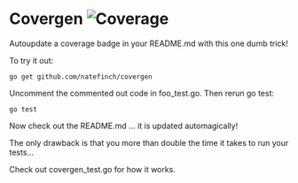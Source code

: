 # Covergen ![Coverage](http://img.shields.io/badge/coverage-50.0%25-red.svg)


Autoupdate a coverage badge in your README.md with this one dumb trick!

To try it out:

```shell
go get github.com/natefinch/covergen
```

Uncomment the commented out code in foo_test.go.  Then rerun go test:

```shell
go test
```

Now check out the README.md ... it is updated automagically!

The only drawback is that you more than double the time it takes to run your tests...

Check out covergen_test.go for how it works.

